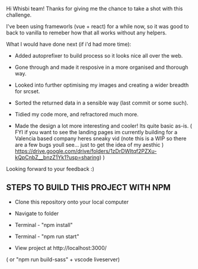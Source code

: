 
Hi Whisbi team!
Thanks for giving me the chance to take a shot with this challenge.

I've been using frameworls (vue + react) for a while now, so it was good to back to vanilla to remeber how that all works without any helpers.

What I would have done next (if i'd had more time):

- Added autoprefixer to build process so it looks nice all over the web.

- Gone through and made it resposive in a more organised and thorough way.

- Looked into further optimising my images and creating a wider breadth for srcset.

- Sorted the returned data in a sensible way (last commit or some such).

- Tidied my code more, and refractored much more.

- Made the design a lot more interesting and cooler! Its quite basic as-is.
  ( FYI if you want to see the landing pages im currently building for a Valencia based company heres sneaky vid (note this is a WIP so there are a few bugs youll see... just to get the idea of my aesthic ) https://drive.google.com/drive/folders/1zDrDWItqf2PZXu-kQpCnbZ__bnzZ1Yk1?usp=sharing) )


Looking forward to your feedback :)


## STEPS TO BUILD THIS PROJECT WITH NPM

- Clone this repository onto your local computer

- Navigate to folder

- Terminal - "npm install"

- Terminal - "npm run start"

- View project at http://localhost:3000/

( or "npm run build-sass" + vscode liveserver)
